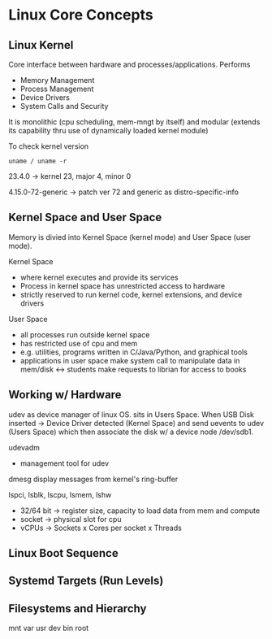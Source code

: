 # Linux Core Concepts

## Linux Kernel
Core interface between hardware and processes/applications. Performs
- Memory Management
- Process Management
- Device Drivers
- System Calls and Security

It is monolithic (cpu scheduling, mem-mngt by itself) and modular (extends its capability thru use of dynamically loaded kernel module)

To check kernel version
```
uname / uname -r
```
23.4.0 -> kernel 23, major 4, minor 0

4.15.0-72-generic -> patch ver 72 and generic as distro-specific-info

## Kernel Space and User Space
Memory is divied into Kernel Space (kernel mode) and User Space (user mode).

Kernel Space 
- where kernel executes and provide its services
- Process in kernel space has unrestricted access to hardware
- strictly reserved to run kernel code, kernel extensions, and device drivers

User Space 
- all processes run outside kernel space
- has restricted use of cpu and mem
- e.g. utilities, programs written in C/Java/Python, and graphical tools
- applications in user space make system call to manipulate data in mem/disk <-> students make requests to librian for access to books

## Working w/ Hardware
udev as device manager of linux OS. sits in Users Space.
When USB Disk inserted -> Device Driver detected (Kernel Space) and send uevents to udev (Users Space) which then associate the disk w/ a device node /dev/sdb1.

udevadm
- management tool for udev

dmesg
display messages from kernel's ring-buffer

lspci, lsblk, lscpu, lsmem, lshw
- 32/64 bit -> register size, capacity to load data from mem and compute
- socket -> physical slot for cpu
- vCPUs -> Sockets x Cores per socket x Threads

## Linux Boot Sequence
<here>

## Systemd Targets (Run Levels)
## Filesystems and Hierarchy
mnt
var
usr
dev
bin
root
